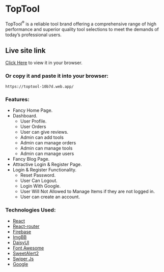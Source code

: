 # TopTool

TopTool<sup>®</sup> is a reliable tool brand offering a comprehensive
range of high performance and superior quality tool selections to meet
the demands of today’s professional users.

## Live site link

[Click Here](https://toptool-10b7d.web.app/) to view it in your browser.

### Or copy it and paste it into your browser:

    https://toptool-10b7d.web.app/

### Features:

- Fancy Home Page.
- Dashboard.
  - User Profile.
  - User Orders
  - User can give reviews.
  - Admin can add tools
  - Admin can manage orders
  - Admin can manage tools
  - Admin can manage users
- Fancy Blog Page.
- Attractive Login & Register Page.
- Login & Register Functionality.
  - Reset Password.
  - User Can Logout.
  - Login With Google.
  - User Will Not Allowed to Manage Items if they are not logged in.
  - User can create an account.

### Technologies Used:

- [React](https://reactjs.org/)
- [React-router](https://react-router.js.org/)
- [Firebase](https://firebase.google.com/)
- [ImgBB](https://imgbb.com/)
- [DaisyUI](https://daisyui.com/)
- [Font Awesome](https://fontawesome.com/)
- [SweetAlert2](https://sweetalert2.github.io/)
- [Swiper Js](https://swiperjs.com/)
- [Google](https://google.com/)
